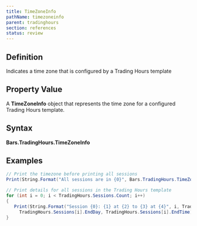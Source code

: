 ```yaml
---
title: TimeZoneInfo
pathName: timezoneinfo
parent: tradinghours
section: references
status: review
---
```


## Definition

Indicates a time zone that is configured by a Trading Hours template  

## Property Value

A **TimeZoneInfo** object that represents the time zone for a configured Trading Hours template.

## Syntax

**Bars.TradingHours.TimeZoneInfo**

## Examples

```csharp
// Print the timezone before printing all sessions
Print(String.Format("All sessions are in {0}", Bars.TradingHours.TimeZoneInfo));

// Print details for all sessions in the Trading Hours template
for (int i = 0; i < TradingHours.Sessions.Count; i++)
{
   Print(String.Format("Session {0}: {1} at {2} to {3} at {4}", i, TradingHours.Sessions[i].BeginDay, TradingHours.Sessions[i].BeginTime,
     TradingHours.Sessions[i].EndDay, TradingHours.Sessions[i].EndTime));
}
```
